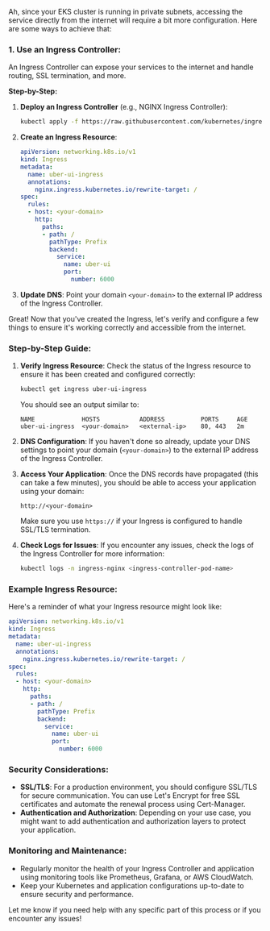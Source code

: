 Ah, since your EKS cluster is running in private subnets, accessing the service directly from the internet will require a bit more configuration. Here are some ways to achieve that:

### 1. Use an Ingress Controller:
An Ingress Controller can expose your services to the internet and handle routing, SSL termination, and more.

**Step-by-Step:**
1. **Deploy an Ingress Controller** (e.g., NGINX Ingress Controller):
    ```bash
    kubectl apply -f https://raw.githubusercontent.com/kubernetes/ingress-nginx/main/deploy/static/provider/cloud/deploy.yaml
    ```

2. **Create an Ingress Resource**:
    ```yaml
    apiVersion: networking.k8s.io/v1
    kind: Ingress
    metadata:
      name: uber-ui-ingress
      annotations:
        nginx.ingress.kubernetes.io/rewrite-target: /
    spec:
      rules:
      - host: <your-domain>
        http:
          paths:
          - path: /
            pathType: Prefix
            backend:
              service:
                name: uber-ui
                port:
                  number: 6000
    ```

3. **Update DNS**:
    Point your domain `<your-domain>` to the external IP address of the Ingress Controller.

Great! Now that you've created the Ingress, let's verify and configure a few things to ensure it's working correctly and accessible from the internet.

### Step-by-Step Guide:

1. **Verify Ingress Resource**:
   Check the status of the Ingress resource to ensure it has been created and configured correctly:
   ```bash
   kubectl get ingress uber-ui-ingress
   ```
   You should see an output similar to:
   ```plaintext
   NAME             HOSTS           ADDRESS          PORTS     AGE
   uber-ui-ingress  <your-domain>   <external-ip>    80, 443   2m
   ```

2. **DNS Configuration**:
   If you haven't done so already, update your DNS settings to point your domain (`<your-domain>`) to the external IP address of the Ingress Controller.

3. **Access Your Application**:
   Once the DNS records have propagated (this can take a few minutes), you should be able to access your application using your domain:
   ```
   http://<your-domain>
   ```
   Make sure you use `https://` if your Ingress is configured to handle SSL/TLS termination.

4. **Check Logs for Issues**:
   If you encounter any issues, check the logs of the Ingress Controller for more information:
   ```bash
   kubectl logs -n ingress-nginx <ingress-controller-pod-name>
   ```

### Example Ingress Resource:
Here's a reminder of what your Ingress resource might look like:
```yaml
apiVersion: networking.k8s.io/v1
kind: Ingress
metadata:
  name: uber-ui-ingress
  annotations:
    nginx.ingress.kubernetes.io/rewrite-target: /
spec:
  rules:
  - host: <your-domain>
    http:
      paths:
      - path: /
        pathType: Prefix
        backend:
          service:
            name: uber-ui
            port:
              number: 6000
```

### Security Considerations:
- **SSL/TLS**: For a production environment, you should configure SSL/TLS for secure communication. You can use Let's Encrypt for free SSL certificates and automate the renewal process using Cert-Manager.
- **Authentication and Authorization**: Depending on your use case, you might want to add authentication and authorization layers to protect your application.

### Monitoring and Maintenance:
- Regularly monitor the health of your Ingress Controller and application using monitoring tools like Prometheus, Grafana, or AWS CloudWatch.
- Keep your Kubernetes and application configurations up-to-date to ensure security and performance.

Let me know if you need help with any specific part of this process or if you encounter any issues!